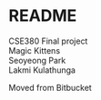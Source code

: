 # README #
CSE380 Final project   
Magic Kittens  
Seoyeong Park  
Lakmi Kulathunga  
  
Moved from Bitbucket
